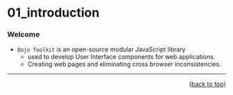 <a name="topage"></a>
 
# 01_introduction

### Welcome

* `Dojo Toolkit` is an open-source modular JavaScript library
   * used  to  develop User Interface components for web applications.
   * Creating web pages and eliminating cross browser inconsistencies.

----

<p align="right">(<a href="#topage">back to top</a>)</p>
<br/>
<br/>
